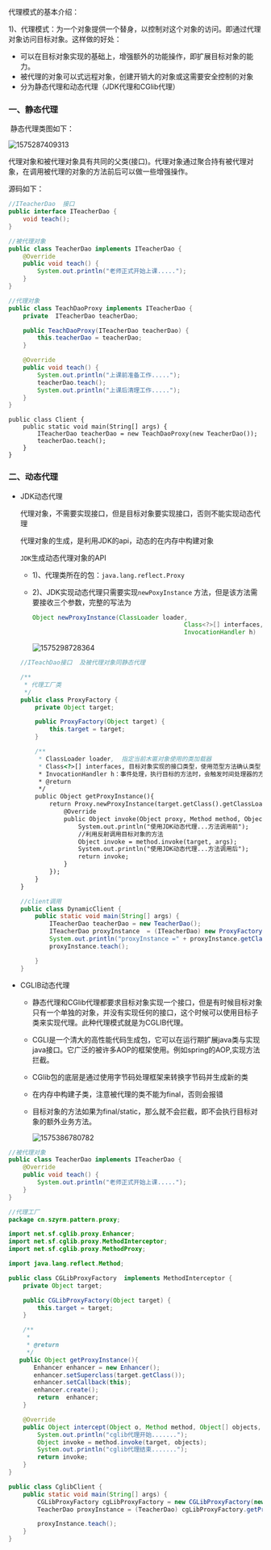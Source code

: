 代理模式的基本介绍：

1)、代理模式：为一个对象提供一个替身，以控制对这个对象的访问。即通过代理对象访问目标对象。这样做的好处：

* 可以在目标对象实现的基础上，增强额外的功能操作，即扩展目标对象的能力。
* 被代理的对象可以式远程对象，创建开销大的对象或这需要安全控制的对象
* 分为静态代理和动态代理（JDK代理和CGlib代理）

###  一、静态代理

​	静态代理类图如下：

![1575287409313](assets/1575287409313.png)

代理对象和被代理对象具有共同的父类(接口)。代理对象通过聚合持有被代理对象，在调用被代理的对象的方法前后可以做一些增强操作。

源码如下：

```java
//ITeacherDao  接口
public interface ITeacherDao {
    void teach();
}
```

```java
//被代理对象
public class TeacherDao implements ITeacherDao {
    @Override
    public void teach() {
        System.out.println("老师正式开始上课.....");
    }
}
```

```java
//代理对象
public class TeachDaoProxy implements ITeacherDao {
    private  ITeacherDao teacherDao;

    public TeachDaoProxy(ITeacherDao teacherDao) {
        this.teacherDao = teacherDao;
    }

    @Override
    public void teach() {
        System.out.println("上课前准备工作.....");
        teacherDao.teach();
        System.out.println("上课后清理工作.....");
    }
}
```

```
public class Client {
    public static void main(String[] args) {
        ITeacherDao teacherDao = new TeachDaoProxy(new TeacherDao());
        teacherDao.teach();
    }
}
```

### 二、动态代理

* JDK动态代理

  代理对象，不需要实现接口，但是目标对象要实现接口，否则不能实现动态代理

  代理对象的生成，是利用JDK的api，动态的在内存中构建对象

  `JDK`生成动态代理对象的API

  * 1)、代理类所在的包：`java.lang.reflect.Proxy` 

  * 2)、JDK实现动态代理只需要实现`newPoxyInstance` 方法，但是该方法需要接收三个参数，完整的写法为

    ```java
    Object newProxyInstance(ClassLoader loader,
                                              Class<?>[] interfaces,
                                              InvocationHandler h)
    ```

    ![1575298728364](assets/1575298728364.png)

  ```java
  //ITeachDao接口  及被代理对象同静态代理
  ```

  ```java
  /**
   * 代理工厂类
   */
  public class ProxyFactory {
      private Object target;
  
      public ProxyFactory(Object target) {
          this.target = target;
      }
  
      /**
       * ClassLoader loader,  指定当前木匾对象使用的类加载器
       * Class<?>[] interfaces, 目标对象实现的接口类型，使用范型方法确认类型
       * InvocationHandler h：事件处理，执行目标的方法时，会触发时间处理器的方法
       * @return
       */
      public Object getProxyInstance(){
          return Proxy.newProxyInstance(target.getClass().getClassLoader(), target.getClass().getInterfaces(), new InvocationHandler() {
              @Override
              public Object invoke(Object proxy, Method method, Object[] args) throws Throwable {
                  System.out.println("使用JDK动态代理...方法调用前");
                  //利用反射调用目标对象的方法
                  Object invoke = method.invoke(target, args);
                  System.out.println("使用JDK动态代理...方法调用后");
                  return invoke;
              }
          });
      }
  }
  
  ```

  ```java
  //client调用
  public class DynamicClient {
      public static void main(String[] args) {
          ITeacherDao teacherDao = new TeacherDao();
          ITeacherDao proxyInstance  = (ITeacherDao) new ProxyFactory(teacherDao).getProxyInstance();
          System.out.println("proxyInstance =" + proxyInstance.getClass());
          proxyInstance.teach();
  
      }
  }
  ```

  

* CGLIB动态代理

  * 静态代理和CGlib代理都要求目标对象实现一个接口，但是有时候目标对象只有一个单独的对象，并没有实现任何的接口，这个时候可以使用目标子类来实现代理。此种代理模式就是为CGLIB代理。

  * CGLI是一个清大的高性能代码生成包，它可以在运行期扩展java类与实现java接口。它广泛的被许多AOP的框架使用。例如spring的AOP,实现方法拦截。

  * CGlib包的底层是通过使用字节码处理框架来转换字节码并生成新的类

  * 在内存中构建子类，注意被代理的类不能为final，否则会报错

  * 目标对象的方法如果为final/static，那么就不会拦截，即不会执行目标对象的额外业务方法。

    ![1575386780782](assets/1575386780782.png)

```java
//被代理对象
public class TeacherDao implements ITeacherDao {
    @Override
    public void teach() {
        System.out.println("老师正式开始上课.....");
    }
}
```

```java
//代理工厂
package cn.szyrm.pattern.proxy;

import net.sf.cglib.proxy.Enhancer;
import net.sf.cglib.proxy.MethodInterceptor;
import net.sf.cglib.proxy.MethodProxy;

import java.lang.reflect.Method;

public class CGLibProxyFactory  implements MethodInterceptor {
    private Object target;

    public CGLibProxyFactory(Object target) {
        this.target = target;
    }

    /**
     *
     * @return
     */
   public Object getProxyInstance(){
       Enhancer enhancer = new Enhancer();
       enhancer.setSuperclass(target.getClass());
       enhancer.setCallback(this);
       enhancer.create();
        return  enhancer;
    }

    @Override
    public Object intercept(Object o, Method method, Object[] objects, MethodProxy methodProxy) throws Throwable {
        System.out.println("cglib代理开始.......");
        Object invoke = method.invoke(target, objects);
        System.out.println("cglib代理结束.......");
        return invoke;
    }
} 

```

```java
public class CglibClient {
    public static void main(String[] args) {
        CGLibProxyFactory cgLibProxyFactory = new CGLibProxyFactory(new TeacherDao());
        TeacherDao proxyInstance = (TeacherDao) cgLibProxyFactory.getProxyInstance();

        proxyInstance.teach();
    }
}
```

